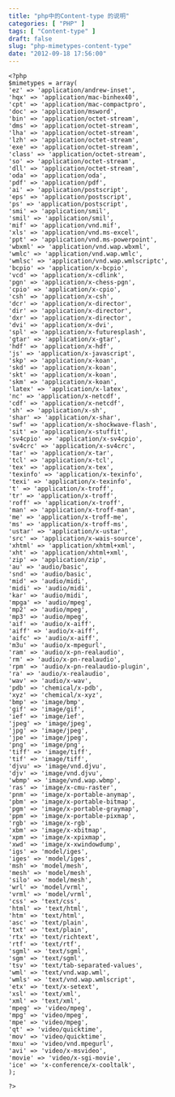 ```yaml
---
title: "php中的Content-type 的说明"
categories: [ "PHP" ]
tags: [ "Content-type" ]
draft: false
slug: "php-mimetypes-content-type"
date: "2012-09-18 17:56:00"
---
```


    <?php
    $mimetypes = array(
    'ez' => 'application/andrew-inset',
    'hqx' => 'application/mac-binhex40',
    'cpt' => 'application/mac-compactpro',
    'doc' => 'application/msword',
    'bin' => 'application/octet-stream',
    'dms' => 'application/octet-stream',
    'lha' => 'application/octet-stream',
    'lzh' => 'application/octet-stream',
    'exe' => 'application/octet-stream',
    'class' => 'application/octet-stream',
    'so' => 'application/octet-stream',
    'dll' => 'application/octet-stream',
    'oda' => 'application/oda',
    'pdf' => 'application/pdf',
    'ai' => 'application/postscript',
    'eps' => 'application/postscript',
    'ps' => 'application/postscript',
    'smi' => 'application/smil',
    'smil' => 'application/smil',
    'mif' => 'application/vnd.mif',
    'xls' => 'application/vnd.ms-excel',
    'ppt' => 'application/vnd.ms-powerpoint',
    'wbxml' => 'application/vnd.wap.wbxml',
    'wmlc' => 'application/vnd.wap.wmlc',
    'wmlsc' => 'application/vnd.wap.wmlscriptc',
    'bcpio' => 'application/x-bcpio',
    'vcd' => 'application/x-cdlink',
    'pgn' => 'application/x-chess-pgn',
    'cpio' => 'application/x-cpio',
    'csh' => 'application/x-csh',
    'dcr' => 'application/x-director',
    'dir' => 'application/x-director',
    'dxr' => 'application/x-director',
    'dvi' => 'application/x-dvi',
    'spl' => 'application/x-futuresplash',
    'gtar' => 'application/x-gtar',
    'hdf' => 'application/x-hdf',
    'js' => 'application/x-javascript',
    'skp' => 'application/x-koan',
    'skd' => 'application/x-koan',
    'skt' => 'application/x-koan',
    'skm' => 'application/x-koan',
    'latex' => 'application/x-latex',
    'nc' => 'application/x-netcdf',
    'cdf' => 'application/x-netcdf',
    'sh' => 'application/x-sh',
    'shar' => 'application/x-shar',
    'swf' => 'application/x-shockwave-flash',
    'sit' => 'application/x-stuffit',
    'sv4cpio' => 'application/x-sv4cpio',
    'sv4crc' => 'application/x-sv4crc',
    'tar' => 'application/x-tar',
    'tcl' => 'application/x-tcl',
    'tex' => 'application/x-tex',
    'texinfo' => 'application/x-texinfo',
    'texi' => 'application/x-texinfo',
    't' => 'application/x-troff',
    'tr' => 'application/x-troff',
    'roff' => 'application/x-troff',
    'man' => 'application/x-troff-man',
    'me' => 'application/x-troff-me',
    'ms' => 'application/x-troff-ms',
    'ustar' => 'application/x-ustar',
    'src' => 'application/x-wais-source',
    'xhtml' => 'application/xhtml+xml',
    'xht' => 'application/xhtml+xml',
    'zip' => 'application/zip',
    'au' => 'audio/basic',
    'snd' => 'audio/basic',
    'mid' => 'audio/midi',
    'midi' => 'audio/midi',
    'kar' => 'audio/midi',
    'mpga' => 'audio/mpeg',
    'mp2' => 'audio/mpeg',
    'mp3' => 'audio/mpeg',
    'aif' => 'audio/x-aiff',
    'aiff' => 'audio/x-aiff',
    'aifc' => 'audio/x-aiff',
    'm3u' => 'audio/x-mpegurl',
    'ram' => 'audio/x-pn-realaudio',
    'rm' => 'audio/x-pn-realaudio',
    'rpm' => 'audio/x-pn-realaudio-plugin',
    'ra' => 'audio/x-realaudio',
    'wav' => 'audio/x-wav',
    'pdb' => 'chemical/x-pdb',
    'xyz' => 'chemical/x-xyz',
    'bmp' => 'image/bmp',
    'gif' => 'image/gif',
    'ief' => 'image/ief',
    'jpeg' => 'image/jpeg',
    'jpg' => 'image/jpeg',
    'jpe' => 'image/jpeg',
    'png' => 'image/png',
    'tiff' => 'image/tiff',
    'tif' => 'image/tiff',
    'djvu' => 'image/vnd.djvu',
    'djv' => 'image/vnd.djvu',
    'wbmp' => 'image/vnd.wap.wbmp',
    'ras' => 'image/x-cmu-raster',
    'pnm' => 'image/x-portable-anymap',
    'pbm' => 'image/x-portable-bitmap',
    'pgm' => 'image/x-portable-graymap',
    'ppm' => 'image/x-portable-pixmap',
    'rgb' => 'image/x-rgb',
    'xbm' => 'image/x-xbitmap',
    'xpm' => 'image/x-xpixmap',
    'xwd' => 'image/x-xwindowdump',
    'igs' => 'model/iges',
    'iges' => 'model/iges',
    'msh' => 'model/mesh',
    'mesh' => 'model/mesh',
    'silo' => 'model/mesh',
    'wrl' => 'model/vrml',
    'vrml' => 'model/vrml',
    'css' => 'text/css',
    'html' => 'text/html',
    'htm' => 'text/html',
    'asc' => 'text/plain',
    'txt' => 'text/plain',
    'rtx' => 'text/richtext',
    'rtf' => 'text/rtf',
    'sgml' => 'text/sgml',
    'sgm' => 'text/sgml',
    'tsv' => 'text/tab-separated-values',
    'wml' => 'text/vnd.wap.wml',
    'wmls' => 'text/vnd.wap.wmlscript',
    'etx' => 'text/x-setext',
    'xsl' => 'text/xml',
    'xml' => 'text/xml',
    'mpeg' => 'video/mpeg',
    'mpg' => 'video/mpeg',
    'mpe' => 'video/mpeg',
    'qt' => 'video/quicktime',
    'mov' => 'video/quicktime',
    'mxu' => 'video/vnd.mpegurl',
    'avi' => 'video/x-msvideo',
    'movie' => 'video/x-sgi-movie',
    'ice' => 'x-conference/x-cooltalk',
    );
    
    ?> 